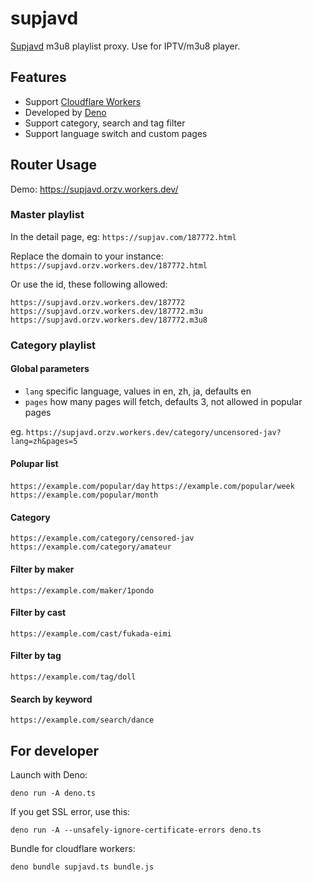 # supjavd

[Supjavd](https://supjav.com/) m3u8 playlist proxy. Use for IPTV/m3u8 player.

## Features

- Support [Cloudflare Workers](https://workers.cloudflare.com/)
- Developed by [Deno](https://deno.land/)
- Support category, search and tag filter
- Support language switch and custom pages

## Router Usage

Demo: https://supjavd.orzv.workers.dev/

### Master playlist

In the detail page, eg: `https://supjav.com/187772.html`

Replace the domain to your instance: `https://supjavd.orzv.workers.dev/187772.html`

Or use the id, these following allowed:

```
https://supjavd.orzv.workers.dev/187772
https://supjavd.orzv.workers.dev/187772.m3u
https://supjavd.orzv.workers.dev/187772.m3u8
```

### Category playlist

#### Global parameters

- `lang` specific language, values in en, zh, ja, defaults en
- `pages` how many pages will fetch, defaults 3, not allowed in popular pages

eg. `https://supjavd.orzv.workers.dev/category/uncensored-jav?lang=zh&pages=5`

#### Polupar list

`https://example.com/popular/day`
`https://example.com/popular/week`
`https://example.com/popular/month`

#### Category

`https://example.com/category/censored-jav`
`https://example.com/category/amateur`

#### Filter by maker

`https://example.com/maker/1pondo`

#### Filter by cast

`https://example.com/cast/fukada-eimi`

#### Filter by tag

`https://example.com/tag/doll`

#### Search by keyword

`https://example.com/search/dance`

## For developer

Launch with Deno:

```
deno run -A deno.ts
```

If you get SSL error, use this:

```
deno run -A --unsafely-ignore-certificate-errors deno.ts
```

Bundle for cloudflare workers:

```
deno bundle supjavd.ts bundle.js
```

